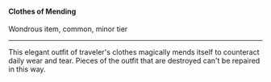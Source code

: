 #### Clothes of Mending

Wondrous item, common, minor tier

---

This elegant outfit of traveler's clothes magically mends itself to counteract daily wear and tear. Pieces of the outfit that are destroyed can't be repaired in this way.